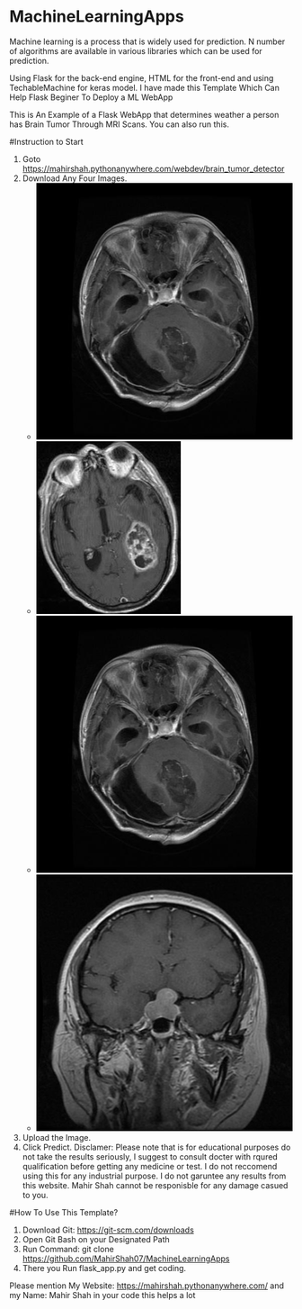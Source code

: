 # MachineLearningApps

Machine learning is a process that is widely used for prediction. N number of algorithms are available in various libraries which can be used for prediction.

Using Flask for the back-end engine, HTML for the front-end and using TechableMachine for keras model. I have made this Template Which Can Help Flask Beginer To Deploy a ML WebApp

This is An Example of a Flask WebApp that determines weather a person has Brain Tumor Through MRI Scans. You can also run this.

#Instruction to Start
        
1. Goto   https://mahirshah.pythonanywhere.com/webdev/brain_tumor_detector
2. Download Any Four Images.
   * ![Glicoma](https://github.com/MahirShah07/MachineLearningApps/blob/main/api/static/DataSet/Glioma/Te-glTr_0000.jpg)
   * ![Meningioma](https://github.com/MahirShah07/MachineLearningApps/blob/main/api/static/DataSet/Meningioma/Te-meTr_0001.jpg)
   * ![Pituitary](https://github.com/MahirShah07/MachineLearningApps/blob/main/api/static/DataSet/Glioma/Te-glTr_0000.jpg)
   * ![No Tumor](https://github.com/MahirShah07/MachineLearningApps/blob/main/api/static/DataSet/Pituitary/Te-piTr_0001.jpg)
5. Upload the Image.
6. Click Predict.
Disclamer: Please note that is for educational purposes do not take the results seriously, I suggest to consult docter with rqured qualification before getting any medicine or test. I do not reccomend using this for any industrial purpose. I do not garuntee any results from this website. Mahir Shah cannot be responisble for any damage casued to you.

#How To Use This Template?

1. Download Git: https://git-scm.com/downloads
2. Open Git Bash on your Designated Path
3. Run Command: git clone https://github.com/MahirShah07/MachineLearningApps
4. There you Run flask_app.py and get coding.

Please mention My Website: https://mahirshah.pythonanywhere.com/ and my Name: Mahir Shah in your code this helps a lot
